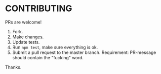 CONTRIBUTING
============

PRs are welcome!

1. Fork.
3. Make changes.
4. Update tests.
5. Run `npm test`, make sure everything is ok.
6. Submit a pull request to the master branch. Requirement: PR-message should contain the "fucking" word.

Thanks.
